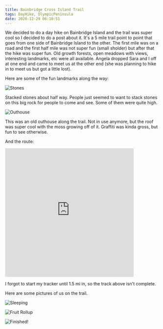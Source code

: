 ```yaml
---
title: Bainbridge Cross Island Trail
tags: DayHike, OlympicPeninsula
date: 2020-12-29 06:10:51
---
```


We decided to do a day hike on Bainbridge Island and the trail was super cool so I decided to do a post about it. It's a 5 mile trail point to point that goes from one side of Bainbridge Island to the other. The first mile was on a road and the first half mile was not super fun (small sholder) but after that the hike was super fun. Old growth forests, open meadows with views, interesting landmarks, etc were all available. Angela dropped Sara and I off at one end and came to meet us at the other end (she was planning to hike in to meet us but got a little lost).

Here are some of the fun landmarks along the way:

![Stones](stacked-stones.jpg)

Stacked stones about half way. People just seemed to want to stack stones on this big rock for people to come and see. Some of them were quite high.

![Outhouse](old-outhouse.jpg)

This was an old outhouse along the trail. Not in use anymore, but the roof was super cool with the moss growing off of it. Graffiti was kinda gross, but fun to see otherwise.

And the route:
<iframe src='https://www.gaiagps.com/public/dEUbCi3iB0aJdC9876jrxWra?embed=True' style='border:none; overflow-y: hidden; background-color:white; min-width: 320px; max-width:420px; width:100%; height: 420px;' scrolling='no' seamless='seamless'></iframe>

I forgot to start my tracker until 1.5 mi in, so the track above isn't complete.

Here are some pictures of us on the trail.

![Sleeping](sara-sleeping.jpg)

![Fruit Rollup](sara-with-fruit-roll.jpg)

![Finished!](sara-finished.jpg)
